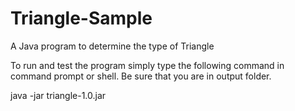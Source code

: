 # Triangle-Sample
A Java program to determine the type of Triangle

To run and test the program simply type the following command in command prompt or shell. Be sure that you are in output folder.  
  
java -jar triangle-1.0.jar

